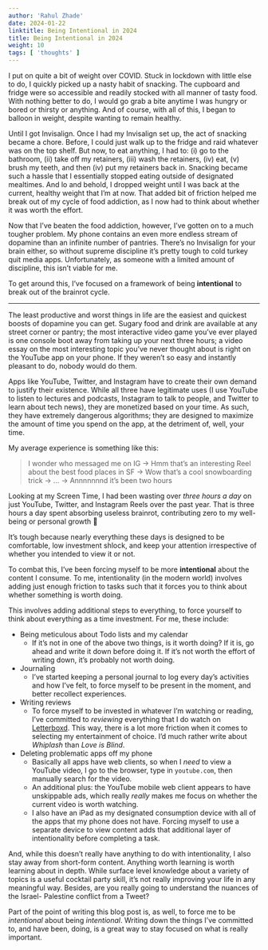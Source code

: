 ```yaml
---
author: 'Rahul Zhade'
date: 2024-01-22
linktitle: Being Intentional in 2024
title: Being Intentional in 2024
weight: 10
tags: [ 'thoughts' ]
---
```


I put on quite a bit of weight over COVID. Stuck in lockdown with little else to do, I quickly picked up a nasty habit of snacking. The cupboard and fridge were so accessible and readily stocked with all manner of tasty food. With nothing better to do, I would go grab a bite anytime I was hungry or bored or thirsty or anything. And of course, with all of this, I began to balloon in weight, despite wanting to remain healthy.

Until I got Invisalign. Once I had my Invisalign set up, the act of snacking became a chore. Before, I could just walk up to the fridge and raid whatever was on the top shelf. But now, to eat anything, I had to: (i) go to the bathroom, (ii) take off my retainers, (iii) wash the retainers, (iv) eat, (v) brush my teeth, and then (iv) put my retainers back in. Snacking became such a hassle that I essentially stopped eating outside of designated mealtimes. And lo and behold, I dropped weight until I was back at the current, healthy weight that I’m at now. That added bit of friction helped me break out of my cycle of food addiction, as I now had to think about whether it was worth the effort. 

Now that I’ve beaten the food addiction, however, I’ve gotten on to a much tougher problem. My phone contains an even more endless stream of dopamine than an infinite number of pantries. There’s no Invisalign for your brain either, so without supreme discipline it’s pretty tough to cold turkey quit media apps. Unfortunately, as someone with a limited amount of discipline, this isn’t viable for me. 

To get around this, I’ve focused on a framework of being **intentional** to break out of the brainrot cycle.

---

The least productive and worst things in life are the easiest and quickest boosts of dopamine you can get. Sugary food and drink are available at any street corner or pantry; the most interactive video game you’ve ever played is one console boot away from taking up your next three hours; a video essay on the most interesting topic you’ve never thought about is right on the YouTube app on your phone. If they weren’t so easy and instantly pleasant to do, nobody would do them.

Apps like YouTube, Twitter, and Instagram have to create their own demand to justify their existence. While all three have legitimate uses (I use YouTube to listen to lectures and podcasts, Instagram to talk to people, and Twitter to learn about tech news), they are monetized based on your time. As such, they have extremely dangerous algorithms; they are designed to maximize the amount of time you spend on the app, at the detriment of, well, your time. 

My average experience is something like this:

> I wonder who messaged me on IG -> Hmm that’s an interesting Reel about the best food places in SF -> Wow that’s a cool snowboarding trick -> … -> Annnnnnnd it’s been two hours

Looking at my Screen Time, I had been wasting over *three hours a day* on just YouTube, Twitter, and Instagram Reels over the past year. That is three hours a day spent absorbing useless brainrot, contributing zero to my well-being or personal growth 😬

It’s tough because nearly everything these days is designed to be comfortable, low investment shlock, and keep your attention irrespective of whether you intended to view it or not.

To combat this, I’ve been forcing myself to be more **intentional** about the content I consume. To me, intentionality (in the modern world) involves adding just enough friction to tasks such that it forces you to think about whether something is worth doing.

This involves adding additional steps to everything, to force yourself to think about everything as a time investment. For me, these include:
* Being meticulous about Todo lists and my calendar
  * If it’s not in one of the above two things, is it worth doing? If it is, go ahead and write it down before doing it. If it’s not worth the effort of writing down, it’s probably not worth doing.
* Journaling 
  * I’ve started keeping a personal journal to log every day’s activities and how I’ve felt, to force myself to be present in the moment, and better recollect experiences.
* Writing reviews
  * To force myself to be invested in whatever I’m watching or reading, I’ve committed to *reviewing* everything that I do watch on [Letterboxd](https://boxd.it/16Ctn). This way, there is a lot more friction when it comes to selecting my entertainment of choice. I’d much rather write about *Whiplash* than *Love is Blind*. 
* Deleting problematic apps off my phone
  * Basically all apps have web clients, so when I *need* to view a YouTube video, I go to the browser, type in `youtube.com`, then manually search for the video.
  * An additional plus: the YouTube mobile web client appears to have unskippable ads, which really *really* makes me focus on whether the current video is worth watching.
  * I also have an iPad as my designated consumption device with all of the apps that my phone does not have. Forcing myself to use a separate device to view content adds that additional layer of intentionality before completing a task. 

And, while this doesn’t really have anything to do with intentionality, I also stay away from short-form content. Anything worth learning is worth learning about in depth. While surface level knowledge about a variety of topics is a useful cocktail party skill, it’s not really improving your life in any meaningful way. Besides, are you really going to understand the nuances of the Israel- Palestine conflict from a Tweet?

Part of the point of writing this blog post is, as well, to force me to be *intentional* about being *intentional*. Writing down the things I’ve committed to, and have been, doing, is a great way to stay focused on what is really important.
